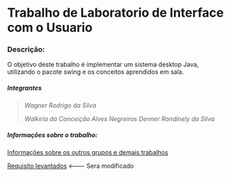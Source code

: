 # Trabalho de Laboratorio de Interface com o Usuario

### Descrição:

O objetivo deste trabalho é implementar um sistema desktop Java, utilizando o pacote swing e os conceitos aprendidos em sala. 

##### Integrantes

> _Wagner Rodrigo da Silva_
>
> _Walkiria da Conceição Alves Negreiros_
> _Denner Rondinely da Silva_


##### Informações sobre o trabalho: 

[Informações sobre os outros grupos e demais trabalhos ](https://github.com/wagnerrodrigo/Laboratorio-de-Interface-com-o-Usuario/blob/master/Arquivos/Especifica%C3%A7%C3%B5es_Trabalho_1_2018.pdf)

[Requisito levantados](https://github.com/wagnerrodrigo/Laboratorio-de-Interface-com-o-Usuario/blob/master/Arquivos/Requisitos%20da%20Imobili%C3%A1ria.md) <--- Sera modificado
